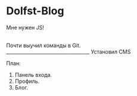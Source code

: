 Dolfst-Blog
=======
Мне нужен JS!

<br>
Почти выучил команды в Git. 
<br>
___________________________________
Установил CMS

План:<br> 
1) Панель входа.<br>
2) Профиль.<br> 
3) Блог.<br>
